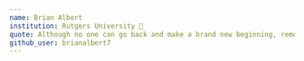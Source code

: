 ```yaml
---
name: Brian Albert
institution: Rutgers University 🚩
quote: Although no one can go back and make a brand new beginning, remember that you can start now and make a brand new eneding.✨
github_user: brianalbert7
---
```

